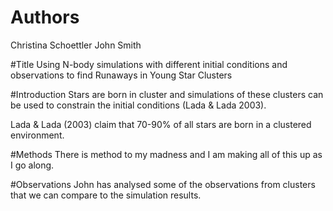 # Authors
Christina Schoettler
John Smith

#Title
Using N-body simulations with different initial conditions and observations to find Runaways in Young Star Clusters

#Introduction
Stars are born in cluster and simulations of these clusters can be used to 
constrain the initial conditions (Lada & Lada 2003).

Lada & Lada (2003) claim that 70-90% of all stars are born in a clustered environment.

#Methods
There is method to my madness and I am making all of this up as I go along.

#Observations
John has analysed some of the observations from clusters that we can compare to the simulation
results.